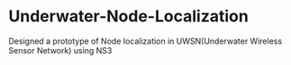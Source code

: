 # Underwater-Node-Localization
Designed a prototype of Node localization in UWSN(Underwater Wireless Sensor Network) using NS3
